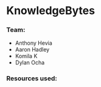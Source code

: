 # KnowledgeBytes

### Team:
* Anthony Hevia
* Aaron Hadley
* Komila K
* Dylan Ocha



### Resources used:
